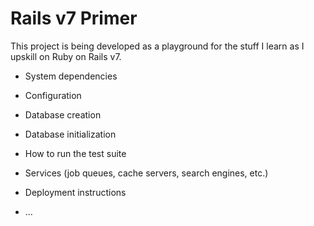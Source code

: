 # Rails v7 Primer

This project is being developed as a playground for the stuff I learn as
I upskill on Ruby on Rails v7.

* System dependencies

* Configuration

* Database creation

* Database initialization

* How to run the test suite

* Services (job queues, cache servers, search engines, etc.)

* Deployment instructions

* ...
